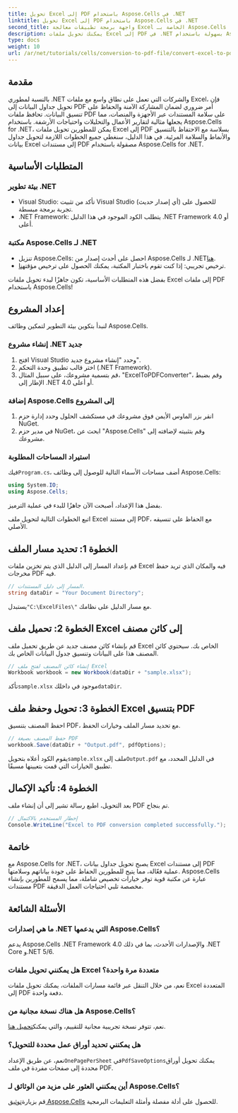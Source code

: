```yaml
---
title: تحويل Excel إلى PDF باستخدام Aspose.Cells في .NET
linktitle: تحويل Excel إلى PDF باستخدام Aspose.Cells في .NET
second_title: واجهة برمجة تطبيقات معالجة Excel الخاصة بـ Aspose.Cells .NET
description: يمكنك تحويل ملفات Excel إلى PDF في .NET بسهولة باستخدام Aspose.Cells. يوفر هذا الدليل التفصيلي لمطوري .NET مقتطفات من التعليمات البرمجية ونصائح الإعداد والأسئلة الشائعة حول استكشاف الأخطاء وإصلاحها.
type: docs
weight: 10
url: /ar/net/tutorials/cells/conversion-to-pdf-file/convert-excel-to-pdf/
---
```

## مقدمة

بالنسبة لمطوري .NET والشركات التي تعمل على نطاق واسع مع ملفات Excel، فإن تحويل جداول البيانات إلى PDF أمر ضروري لضمان المشاركة الآمنة والحفاظ على تنسيق البيانات. تحافظ ملفات PDF على سلامة المستندات عبر الأجهزة والمنصات، مما يجعلها مثالية لتقارير الأعمال والتحليلات واحتياجات الأرشفة. باستخدام Aspose.Cells for .NET، يمكن للمطورين تحويل ملفات Excel إلى PDF بسلاسة مع الاحتفاظ بالتنسيق والأنماط والسلامة المرئية. في هذا الدليل، سنغطي جميع الخطوات اللازمة لتحويل جداول بيانات Excel إلى مستندات PDF مصقولة باستخدام Aspose.Cells for .NET.

## المتطلبات الأساسية

### بيئة تطوير .NET
- Visual Studio: تأكد من تثبيت Visual Studio (أي إصدار حديث) للحصول على تجربة برمجة مبسطة.
- .NET Framework: يتطلب الكود الموجود في هذا الدليل .NET Framework 4.0 أو أعلى.

### مكتبة Aspose.Cells لـ .NET
-  تنزيل Aspose.Cells: احصل على أحدث إصدار من Aspose.Cells لـ .NET[هنا](https://releases.aspose.com/cells/net/).
- ترخيص تجريبي: إذا كنت تقوم باختبار المكتبة، يمكنك الحصول على ترخيص مؤقت[هنا](https://purchase.conholdate.com/temporary-license/).

بفضل هذه المتطلبات الأساسية، تكون جاهزًا لبدء تحويل ملفات Excel إلى ملفات PDF باستخدام Aspose.Cells!

## إعداد المشروع

لنبدأ بتكوين بيئة التطوير لتمكين وظائف Aspose.Cells.

### إنشاء مشروع .NET جديد
1. افتح Visual Studio وحدد "إنشاء مشروع جديد".
2. اختر قالب تطبيق وحدة التحكم (.NET Framework).
3. قم بتسمية مشروعك، على سبيل المثال، "ExcelToPDFConverter"، وقم بضبط الإطار إلى .NET 4.0 أو أعلى.

### إضافة Aspose.Cells إلى المشروع
1. انقر بزر الماوس الأيمن فوق مشروعك في مستكشف الحلول وحدد إدارة حزم NuGet.
2. في مدير حزم NuGet، ابحث عن "Aspose.Cells" وقم بتثبيته لإضافته إلى مشروعك.

### استيراد المساحات المطلوبة
 فيك`Program.cs`، أضف مساحات الأسماء التالية للوصول إلى وظائف Aspose.Cells:
```csharp
using System.IO;
using Aspose.Cells;
```

بفضل هذا الإعداد، أصبحت الآن جاهزًا للبدء في عملية الترميز.

اتبع الخطوات التالية لتحويل ملف Excel إلى مستند PDF، مع الحفاظ على تنسيقه الأصلي.

## الخطوة 1: تحديد مسار الملف
قم بإعداد المسار إلى الدليل الذي يتم تخزين ملفات Excel فيه والمكان الذي تريد حفظ مخرجات PDF فيه.

```csharp
// المسار إلى دليل المستندات.
string dataDir = "Your Document Directory";
```

 يستبدل`"C:\ExcelFiles\"` مع مسار الدليل على نظامك.

## الخطوة 2: تحميل ملف Excel إلى كائن مصنف
قم بإنشاء كائن مصنف جديد عن طريق تحميل ملف Excel الخاص بك. سيحتوي كائن المصنف هذا على البيانات وتنسيق جدول البيانات الخاص بك.

```csharp
// إنشاء كائن المصنف لفتح ملف Excel
Workbook workbook = new Workbook(dataDir + "sample.xlsx");
```

 تأكد`sample.xlsx` موجود في داخلك`dataDir`.

## الخطوة 3: تحويل وحفظ ملف Excel بتنسيق PDF
احفظ المصنف بتنسيق PDF، مع تحديد مسار الملف وخيارات الحفظ.

```csharp
// حفظ المصنف بصيغة PDF
workbook.Save(dataDir + "Output.pdf", pdfOptions);
```

 يقوم الكود أعلاه بتحويل`sample.xlsx` ملف إلى`Output.pdf` في الدليل المحدد، مع تطبيق الخيارات التي قمت بتعيينها مسبقًا.

## الخطوة 4: تأكيد الإكمال
بعد التحويل، اطبع رسالة تشير إلى أن إنشاء ملف PDF تم بنجاح.

```csharp
// إخطار المستخدم بالاكتمال
Console.WriteLine("Excel to PDF conversion completed successfully.");
```

## خاتمة

مع Aspose.Cells for .NET، يصبح تحويل جداول بيانات Excel إلى مستندات PDF عملية فعّالة، مما يتيح للمطورين الحفاظ على جودة بياناتهم وسلامتها. Aspose.Cells عبارة عن مكتبة قوية توفر خيارات تخصيص شاملة، مما يسمح للمطورين بإنشاء مستندات PDF مخصصة تلبي احتياجات العمل الدقيقة.

## الأسئلة الشائعة

### ما هي إصدارات .NET التي يدعمها Aspose.Cells؟
يدعم Aspose.Cells .NET Framework 4.0 والإصدارات الأحدث، بما في ذلك .NET Core و.NET 5/6.

### هل يمكنني تحويل ملفات Excel متعددة مرة واحدة؟
نعم، من خلال التنقل عبر قائمة مسارات الملفات، يمكنك تحويل ملفات Excel المتعددة إلى PDF دفعة واحدة.

### هل هناك نسخة مجانية من Aspose.Cells؟
 نعم، تتوفر نسخة تجريبية مجانية للتقييم، والتي يمكنك[تحميل هنا](https://releases.aspose.com/cells/net/).

### هل يمكنني تحديد أوراق عمل محددة للتحويل؟
 نعم، عن طريق الإعداد`OnePagePerSheet` في`PdfSaveOptions`يمكنك تحويل أوراق محددة إلى صفحات مفردة في ملف PDF.

### أين يمكنني العثور على مزيد من الوثائق لـ Aspose.Cells؟
 قم بزيارة[توثيق Aspose.Cells](https://reference.aspose.com/cells/net/) للحصول على أدلة مفصلة وأمثلة التعليمات البرمجية. 